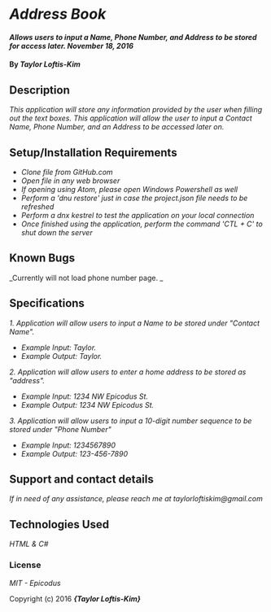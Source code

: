 # _Address Book_

#### _Allows users to input a Name, Phone Number, and Address to be stored for access later. November 18, 2016_

#### By _**Taylor Loftis-Kim**_

## Description

_This application will store any information provided by the user when filling out the text boxes. This application will allow the user to input a Contact Name, Phone Number, and an Address to be accessed later on._

## Setup/Installation Requirements

* _Clone file from GitHub.com_
* _Open file in any web browser_
* _If opening using Atom, please open Windows Powershell as well_
* _Perform a 'dnu restore' just in case the project.json file needs to be refreshed_
* _Perform a dnx kestrel to test the application on your local connection_
* _Once finished using the application, perform the command 'CTL + C' to shut down the server_

## Known Bugs

_Currently will not load phone number page. _

## Specifications
_1. Application will allow users to input a Name to be stored under "Contact Name"._
* _Example Input: Taylor._
* _Example Output: Taylor._

_2. Application will allow users to enter a home address to be stored as "address"._
* _Example Input: 1234 NW Epicodus St._
* _Example Output: 1234 NW Epicodus St._

_3. Application will allow users to input a 10-digit number sequence to be stored under "Phone Number"_
* _Example Input: 1234567890_
* _Example Output: 123-456-7890_

## Support and contact details

_If in need of any assistance, please reach me at taylorloftiskim@gmail.com_

## Technologies Used

_HTML & C#_

### License

*MIT - Epicodus*

Copyright (c) 2016 **_{Taylor Loftis-Kim}_**
